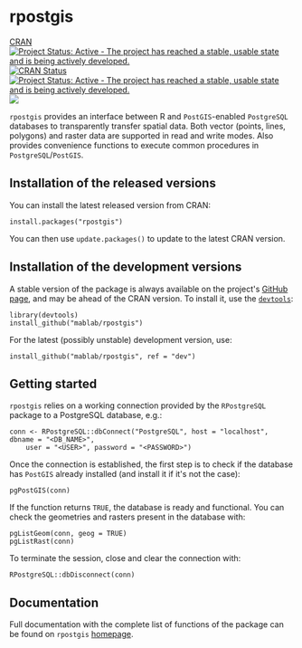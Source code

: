 rpostgis
========

[CRAN](https://CRAN.R-project.org/package=rpostgis)
[![Project Status: Active - The project has reached a stable, usable state and is being actively developed.](http://www.repostatus.org/badges/latest/active.svg)](http://www.repostatus.org/#active)
[![CRAN Status](http://www.r-pkg.org/badges/version/rpostgis)](https://CRAN.R-project.org/package=rpostgis)
[![Project Status: Active - The project has reached a stable, usable state and is being actively developed.](http://www.repostatus.org/badges/latest/active.svg)](http://www.repostatus.org/#active)
![](https://cranlogs.r-pkg.org/badges/rpostgis)

`rpostgis` provides an interface between R and `PostGIS`-enabled
`PostgreSQL` databases to transparently transfer spatial data. Both
vector (points, lines, polygons) and raster data are supported in read
and write modes. Also provides convenience functions to execute common
procedures in `PostgreSQL`/`PostGIS`.


## Installation of the released versions

You can install the latest released version from CRAN:

    install.packages("rpostgis")

You can then use `update.packages()` to update to the latest CRAN version.


## Installation of the development versions

A stable version of the package is always available on the project's
[GitHub page](https://github.com/mablab/rpostgis), and may be ahead of
the CRAN version. To install it, use the
[`devtools`](https://CRAN.R-project.org/package=devtools):

    library(devtools)
    install_github("mablab/rpostgis")
    
For the latest (possibly unstable) development version, use:

    install_github("mablab/rpostgis", ref = "dev")


## Getting started

`rpostgis` relies on a working connection provided by the
`RPostgreSQL` package to a PostgreSQL database, e.g.:

    conn <- RPostgreSQL::dbConnect("PostgreSQL", host = "localhost", dbname = "<DB_NAME>", 
        user = "<USER>", password = "<PASSWORD>")

Once the connection is established, the first step is to check if the
database has `PostGIS` already installed (and install it if it's not
the case):

    pgPostGIS(conn)

If the function returns `TRUE`, the database is ready and functional.
You can check the geometries and rasters present in the database with:

    pgListGeom(conn, geog = TRUE)
    pgListRast(conn)

To terminate the session, close and clear the connection with:

    RPostgreSQL::dbDisconnect(conn)


## Documentation

Full documentation with the complete list of functions of the package
can be found on `rpostgis` [homepage](https://mablab.org/rpostgis/).

